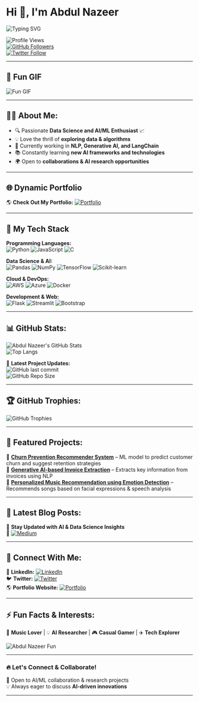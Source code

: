 # Hi 👋, I'm Abdul Nazeer  

![Typing SVG](https://readme-typing-svg.herokuapp.com?font=Fira+Code&weight=500&pause=1000&color=F7F7F7&width=435&lines=AI+%7C+ML+%7C+Data+Science+%7C+Generative+AI;Python+%7C+NLP+%7C+LangChain+%7C+Hugging+Face;Welcome+to+My+GitHub+Profile!+🚀)  

![Profile Views](https://komarev.com/ghpvc/?username=Abdul-nazeer&label=Profile%20Views&color=0e75b6&style=flat)  
[![GitHub Followers](https://img.shields.io/github/followers/Abdul-nazeer?label=Followers&style=social)](https://github.com/Abdul-nazeer)  
[![Twitter Follow](https://img.shields.io/twitter/follow/abdul_nazeer?style=social)](https://twitter.com/abdul_nazeer)  

---

## 🎉 **Fun GIF**
![Fun GIF](https://camo.githubusercontent.com/c46023053827704d020ebafaa36de44fce750dc609e92e8e5b166ad46cd3a60b/68747470733a2f2f692e70696e696d672e636f6d2f6f726967696e616c732f66632f37312f36332f66633731363335633766316230396564333034313366353962623734393538322e676966)

---

## 👨‍💻 About Me:
- 🔍 Passionate **Data Science and AI/ML Enthusiast** 📈  
- 💡 Love the thrill of **exploring data & algorithms**  
- 🤖 Currently working in **NLP, Generative AI, and LangChain**  
- 📚 Constantly learning **new AI frameworks and technologies**  
- 🌍 Open to **collaborations & AI research opportunities**  

---

## 🌐 **Dynamic Portfolio**
🌎 **Check Out My Portfolio:** [![Portfolio](https://img.shields.io/badge/My-Portfolio-blue?style=for-the-badge&logo=google-chrome)](https://abdul-nazeer-portfolio.com)  

---

## 🚀 **My Tech Stack**  
**Programming Languages:**  
![Python](https://img.shields.io/badge/-Python-3776AB?style=flat-square&logo=python&logoColor=white)
![JavaScript](https://img.shields.io/badge/-JavaScript-F7DF1E?style=flat-square&logo=javascript&logoColor=black)
![C](https://img.shields.io/badge/-C-00599C?style=flat-square&logo=c&logoColor=white)  

**Data Science & AI:**  
![Pandas](https://img.shields.io/badge/-Pandas-150458?style=flat-square&logo=pandas&logoColor=white)
![NumPy](https://img.shields.io/badge/-NumPy-013243?style=flat-square&logo=numpy&logoColor=white)
![TensorFlow](https://img.shields.io/badge/-TensorFlow-FF6F00?style=flat-square&logo=tensorflow&logoColor=white)
![Scikit-learn](https://img.shields.io/badge/-Scikit%20Learn-F7931E?style=flat-square&logo=scikit-learn&logoColor=white)  

**Cloud & DevOps:**  
![AWS](https://img.shields.io/badge/-AWS-232F3E?style=flat-square&logo=amazon-aws&logoColor=white)
![Azure](https://img.shields.io/badge/-Azure-0078D4?style=flat-square&logo=microsoft-azure&logoColor=white)
![Docker](https://img.shields.io/badge/-Docker-2496ED?style=flat-square&logo=docker&logoColor=white)  

**Development & Web:**  
![Flask](https://img.shields.io/badge/-Flask-000000?style=flat-square&logo=flask&logoColor=white)
![Streamlit](https://img.shields.io/badge/-Streamlit-FF4B4B?style=flat-square&logo=streamlit&logoColor=white)
![Bootstrap](https://img.shields.io/badge/-Bootstrap-7952B3?style=flat-square&logo=bootstrap&logoColor=white)  

---

## 📊 **GitHub Stats:**
![Abdul Nazeer's GitHub Stats](https://github-readme-stats.vercel.app/api?username=Abdul-nazeer&show_icons=true&theme=dark)  
![Top Langs](https://github-readme-stats.vercel.app/api/top-langs/?username=Abdul-nazeer&layout=compact&theme=dark)  

📌 **Latest Project Updates:**  
![GitHub last commit](https://img.shields.io/github/last-commit/Abdul-nazeer/churn-prevention?color=blue&style=plastic)  
![GitHub Repo Size](https://img.shields.io/github/repo-size/Abdul-nazeer/churn-prevention)  

---

## 🏆 **GitHub Trophies:**
![GitHub Trophies](https://github-profile-trophy.vercel.app/?username=Abdul-nazeer&theme=onedark&column=3)  

---

## 🚀 **Featured Projects:**
🔹 **[Churn Prevention Recommender System](https://github.com/abdul-nazeer/churn-prevention)** – ML model to predict customer churn and suggest retention strategies  
🔹 **[Generative AI-based Invoice Extraction](https://github.com/abdul-nazeer/invoice-extraction-genai)** – Extracts key information from invoices using NLP  
🔹 **[Personalized Music Recommendation using Emotion Detection](https://github.com/abdul-nazeer/music-recommendation)** – Recommends songs based on facial expressions & speech analysis  

---

## 📢 **Latest Blog Posts:**
📜 **Stay Updated with AI & Data Science Insights**  
🔗 [![Medium](https://img.shields.io/badge/Read%20on%20Medium-%2312100E.svg?style=for-the-badge&logo=medium&logoColor=white)](https://medium.com/@abdul-nazeer)  

---

## 📩 **Connect With Me:**
💼 **LinkedIn:** [![LinkedIn](https://img.shields.io/badge/-LinkedIn-blue?style=flat-square&logo=linkedin)](https://www.linkedin.com/in/abdul-nazeer-m-ba4111253)  
🐦 **Twitter:** [![Twitter](https://img.shields.io/badge/-Twitter-1DA1F2?style=flat-square&logo=twitter&logoColor=white)](https://twitter.com/abdul_nazeer)  
🌎 **Portfolio Website:** [![Portfolio](https://img.shields.io/badge/My-Portfolio-blue?style=for-the-badge&logo=google-chrome)](https://abdul-nazeer-portfolio.com)  

---

## ⚡ **Fun Facts & Interests:**
🎵 **Music Lover** | 💡 **AI Researcher** | 🎮 **Casual Gamer** | ✈️ **Tech Explorer**  

![Abdul Nazeer Fun](https://github-readme-streak-stats.herokuapp.com/?user=Abdul-nazeer&theme=dark)  

---

### **🔥 Let's Connect & Collaborate!**
🤝 Open to AI/ML collaboration & research projects  
💡 Always eager to discuss **AI-driven innovations**  

---
